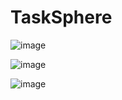 # TaskSphere

![image](https://github.com/user-attachments/assets/a809e229-12f2-4a0d-a120-0e566cf2d986)

![image](https://github.com/user-attachments/assets/d6fe6682-2a81-4230-8931-440132677992)

![image](https://github.com/user-attachments/assets/c307ac28-a028-4d5a-a2a7-194fd541e498)
